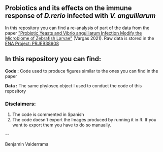 ## Probiotics and its effects on the immune response of *D.rerio* infected with *V. anguillarum*

In this repository you can find a re-analysis of part of the data from the paper ["Probiotic Yeasts and Vibrio anguillarum Infection Modify the Microbiome of Zebrafish Larvae"](https://www.frontiersin.org/articles/10.3389/fmicb.2021.647977/full) (Vargas 2021). Raw data is stored in the [ENA Project: PRJEB38908](https://www.ebi.ac.uk/ena/browser/view/PRJEB38908?show=reads)

## In this repository you can find:

**Code :** Code used to produce figures similar to the ones you can find in the paper

**Data :** The same phyloseq object I used to conduct the code of this repository 


### Disclaimers:

1. The code is commented in Spanish
2. The code doesn't export the Images produced by running it in R. If you want to export them you have to do so manually.


--

Benjamin Valderrama
